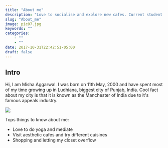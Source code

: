 ```yaml
---
title: "About me"
description: "Love to socialise and explore new cafes. Current student at LBS completing masters in Business and Analytics. Born and brought-up in India. A certified yoga instructor and an active practioner. Looking forward to travel around Europe and explore my passions and interest!"
slug: "About_me"
image: pic07.jpg
keywords: ""
categories: 
    - ""
    - ""
date: 2017-10-31T22:42:51-05:00
draft: false
---
```

## Intro

Hi, I am Misha Aggarwal. I was born on 11th May, 2000 and have spent most of my time growing up in Ludhiana, biggest city of Punjab, India. Cool fact about my city is that it is known as the Manchester of India due to it's famous appeals industry. 

![](blogs/pic071.jpg)

Tops things to know about me:
* Love to do yoga and mediate 
* Visit aesthetic cafes and try different cuisines
* Shopping and letting my closet overflow 





